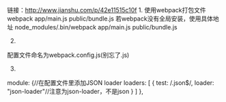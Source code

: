 链接：http://www.jianshu.com/p/42e11515c10f
1.
使用webpack打包文件
webpack app/main.js public/bundle.js
若webpack没有全局安装，使用具体地址
node_modules/.bin/webpack app/main.js public/bundle.js

2.
配置文件命名为webpack.config.js(别忘了.js)

3.
module: {//在配置文件里添加JSON loader
    loaders: [
      {
        test: /\.json$/,
        loader: "json-loader"//注意为json-loader，不是json
      }
    ]
},